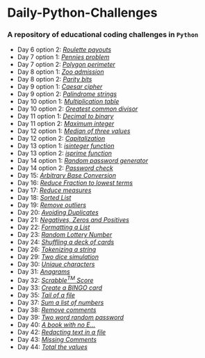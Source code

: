 # **Daily-Python-Challenges**

### A repository of educational coding challenges in `Python`

- Day 6 option 2:   [_Roulette payouts_](https://github.com/malvina-s/Daily-Python-Challenges/blob/main/Day%206_option2)
- Day 7 option 1:   [_Pennies problem_](https://github.com/malvina-s/Daily-Python-Challenges/blob/main/Day%207_option1)
- Day 7 option 2:   [_Polygon perimeter_](https://github.com/malvina-s/Daily-Python-Challenges/blob/main/Day%207_option2)
- Day 8 option 1:   [_Zoo admission_](https://github.com/malvina-s/Daily-Python-Challenges/blob/main/Day%208_option1)
- Day 8 option 2:   [_Parity bits_](https://github.com/malvina-s/Daily-Python-Challenges/blob/main/Day%208_option2)
- Day 9 option 1:   [_Caesar cipher_](https://github.com/malvina-s/Daily-Python-Challenges/blob/main/Day%209_option1)
- Day 9 option 2:   [_Palindrome strings_](https://github.com/malvina-s/Daily-Python-Challenges/blob/main/Day%209_option2)
- Day 10 option 1:  [_Multiplication table_](https://github.com/malvina-s/Daily-Python-Challenges/blob/main/Day%2010_option1)
- Day 10 option 2:  [_Greatest common divisor_](https://github.com/malvina-s/Daily-Python-Challenges/blob/main/Day%2010_option2)
- Day 11 option 1:  [_Decimal to binary_](https://github.com/malvina-s/Daily-Python-Challenges/blob/main/Day%2011_option1)
- Day 11 option 2:  [_Maximum integer_](https://github.com/malvina-s/Daily-Python-Challenges/blob/main/Day%2011_option2)
- Day 12 option 1:  [_Median of three values_](https://github.com/malvina-s/Daily-Python-Challenges/blob/main/Day%2012_option1)
- Day 12 option 2:  [_Capitalization_](https://github.com/malvina-s/Daily-Python-Challenges/blob/main/Day%2012_option2)
- Day 13 option 1:  [_isinteger function_](https://github.com/malvina-s/Daily-Python-Challenges/blob/main/Day%2013_option1)
- Day 13 option 2:  [_isprime function_](https://github.com/malvina-s/Daily-Python-Challenges/blob/main/Day%2013_option2)
- Day 14 option 1:  [_Random password generator_](https://github.com/malvina-s/Daily-Python-Challenges/blob/main/Day%2014_option1)
- Day 14 option 2:  [_Password check_](https://github.com/malvina-s/Daily-Python-Challenges/blob/main/Day%2014_option2)
- Day 15:  [_Arbitrary Base Conversion_](https://github.com/malvina-s/Daily-Python-Challenges/blob/main/Day%2015)
- Day 16:  [_Reduce Fraction to lowest terms_](https://github.com/malvina-s/Daily-Python-Challenges/blob/main/Day%2016)
- Day 17: [_Reduce measures_](https://github.com/malvina-s/Daily-Python-Challenges/blob/main/Day%2017)
- Day 18: [_Sorted List_](https://github.com/malvina-s/Daily-Python-Challenges/blob/main/Day%2018)
- Day 19: [_Remove outliers_](https://github.com/malvina-s/Daily-Python-Challenges/blob/main/Day%2019)
- Day 20: [_Avoiding Duplicates_](https://github.com/malvina-s/Daily-Python-Challenges/blob/main/Day%2020)
- Day 21: [_Negatives, Zeros and Positives_](https://github.com/malvina-s/Daily-Python-Challenges/blob/main/Day%2021)
- Day 22: [_Formatting a List_](https://github.com/malvina-s/Daily-Python-Challenges/blob/main/Day%2022)
- Day 23: [_Random Lottery Number_](https://github.com/malvina-s/Daily-Python-Challenges/blob/main/Day%2023)
- Day 24: [_Shuffling a deck of cards_](https://github.com/malvina-s/Daily-Python-Challenges/blob/main/Day%2024)
- Day 26: [_Tokenizing a string_](https://github.com/malvina-s/Daily-Python-Challenges/blob/main/Day%2026)
- Day 29: [_Two dice simulation_](https://github.com/malvina-s/Daily-Python-Challenges/blob/main/Day%2029)
- Day 30: [_Unique characters_](https://github.com/malvina-s/Daily-Python-Challenges/blob/main/Day%2030)
- Day 31: [_Anagrams_](https://github.com/malvina-s/Daily-Python-Challenges/blob/main/Day%2031)
- Day 32: [_Scrabble<sup>TM</sup> Score_](https://github.com/malvina-s/Daily-Python-Challenges/blob/main/Day%2032)
- Day 33: [_Create a BINGO card_](https://github.com/malvina-s/Daily-Python-Challenges/blob/main/Day%2033)
- Day 35: [_Tail of a file_](https://github.com/malvina-s/Daily-Python-Challenges/blob/main/Day%2035)
- Day 37: [_Sum a list of numbers_](https://github.com/malvina-s/Daily-Python-Challenges/blob/main/Day%2037)
- Day 38: [_Remove comments_](https://github.com/malvina-s/Daily-Python-Challenges/blob/main/Day%2038)
- Day 39: [_Two word random password_](https://github.com/malvina-s/Daily-Python-Challenges/blob/main/Day%2039)
- Day 40: [_A book with no E..._](https://github.com/malvina-s/Daily-Python-Challenges/blob/main/Day%2040)
- Day 42: [_Redacting text in a file_](https://github.com/malvina-s/Daily-Python-Challenges/blob/main/Day%2042)
- Day 43: [_Missing Comments_](https://github.com/malvina-s/Daily-Python-Challenges/blob/main/Day%2043)
- Day 44: [_Total the values_](https://github.com/malvina-s/Daily-Python-Challenges/blob/main/Day%2044)